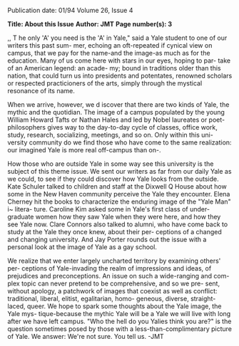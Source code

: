 Publication date: 01/94
Volume 26, Issue 4

**Title: About this Issue**
**Author: JMT**
**Page number(s): 3**

,, T
he only 'A' you need is the 'A' in Yale," said a 
Yale student to one of our writers this past sum-
mer, echoing an oft-repeated if cynical view on 
campus, that we pay for the name-and the image-as 
much as for the education. Many of us come 
here with stars in our eyes, hoping to par-
take of an American legend: an acade-
my; bound in traditions older than 
this nation, that could turn us 
into presidents and potentates, 
renowned 
scholars 
or 
respected practicioners of 
the arts, simply through 
the mystical resonance of 
its name. 

When we arrive, 
however, we d iscover 
that there are two kinds 
of Yale, the mythic and 
the quotidian. The image 
of a campus populated by 
the young William Howard 
Tafts or Nathan Hales and 
led by Nobel laureates or poet-
philosophers gives way to the 
day-to-day cycle of classes, office 
work, study, research, socializing, 
meetings, and so on. Only within this uni-
versity community do we find those who have 
come to the same realization: our imagined Yale is more real 
off-campus than on-. 

How those who are outside Yale in some way see this 
university is the subject of this theme issue. We sent our 
writers as far from our daily Yale as we could, to see if they 
could discover how Yale looks from the outside. Kate 
Schuler talked to children and staff at the Dixwell Q House 
about how some in the New Haven community perceive 
the Yale they encounter. Elena Cherney hit the books to 
characterize the enduring image of the "Yale Man" i~ litera-
ture. Caroline Kim asked some in Yale's first class of under-
graduate women how they saw Yale when they 
were here, and how they see Yale now. Clare 
Connors also talked to alumni, who 
have come back to study at the Yale 
they once knew, about their per-
ceptions of a changed and 
changing university. And Jay 
Porter rounds out the issue 
with a personal look at the 
image of Yale as a gay 
school. 

We realize that we enter 
largely uncharted territory 
by examining others' per-
ceptions of Yale-invading 
the realm of impressions 
and ideas, of prejudices and 
preconceptions. An issue on 
such a wide-ranging and com-
plex topic can never pretend to 
be comprehensive, and so we pre-
sent, without apology, a patchwork 
of images that coexist as well as conflict: 
traditional, liberal, elitist, egalitarian, homo-
geneous, diverse, straight-laced, queer. We hope to 
spark some thoughts about the Yale image, the Yale mys-
tique-because the mythic Yale will be a Yale we will live 
with long after we have left campus. "Who the hell do you 
Yalies think you are?" is the question sometimes posed by 
those with a less-than-complimentary picture of Yale. We 
answer: We're not sure. You tell us. 
-JMT